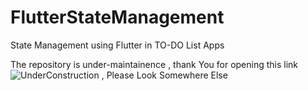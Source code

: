 # FlutterStateManagement

State Management using Flutter in TO-DO List Apps

The repository is under-maintainence , thank You for opening this link <img src="https://i.morioh.com/51d7987e51.png" alt="UnderConstruction , Please Look Somewhere Else">
